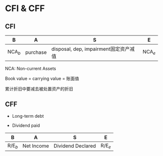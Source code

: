 # CFI & CFF

## CFI

| B              | A        | S                               | E              |
| -------------- | -------- | ------------------------------- | -------------- |
| $\text{NCA}_b$ | purchase | disposal, dep, impairment固定资产减值 | $\text{NCA}_e$ |

NCA: Non-current Assets

Book value = carrying value = 账面值

累计折旧中要减去被处置资产的折旧

## CFF

- Long-term debt

- Dividend paid

| B              | A          | S                 | E              |
| -------------- | ---------- | ----------------- | -------------- |
| $\text{R/E}_b$ | Net Income | Dividend Declared | $\text{R/E}_e$ |


